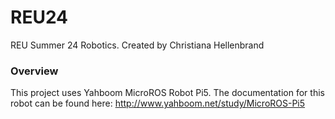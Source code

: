 # REU24
REU Summer 24 Robotics. Created by Christiana Hellenbrand

### Overview
This project uses Yahboom MicroROS Robot Pi5. The documentation for this robot can be found here: http://www.yahboom.net/study/MicroROS-Pi5
